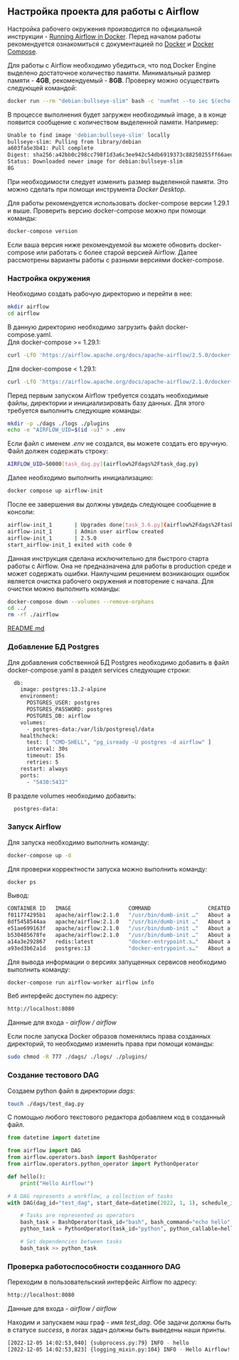 ## Настройка проекта для работы с Airflow
Настройка рабочего окружения производится по официальной инструкции - [Running Airflow in Docker](https://airflow.apache.org/docs/apache-airflow/stable/howto/docker-compose/index.html). Перед началом работы рекомендуется ознакомиться с документацией по [Docker](https://docs.docker.com/get-started/) и [Docker Compose](https://docs.docker.com/get-started/08_using_compose/).

Для работы с Airflow необходимо убедиться, что под Docker Engine выделено достаточное количество памяти. Минимальный размер памяти - **4GB**, рекомендуемый - **8GB**. Проверку можно осуществить следующей командой:
``` bash
docker run --rm "debian:bullseye-slim" bash -c 'numfmt --to iec $(echo $(($(getconf _PHYS_PAGES) * $(getconf PAGE_SIZE))))'
```
В процессе выполнения будет загружен необходимый image, а в конце появится сообщение с количеством выделенной памяти. Например: 
``` bash
Unable to find image 'debian:bullseye-slim' locally
bullseye-slim: Pulling from library/debian
a603fa5e3b41: Pull complete 
Digest: sha256:a42bb0c298cc798f1d3a6c3ee942c54db6919373c88250255ff66aed2fdb7e41
Status: Downloaded newer image for debian:bullseye-slim
8G
```

При необходимости следует изменить размер выделенной памяти. Это можно сделать при помощи инструмента *Docker Desktop*.

Для работы рекомендуется использовать docker-compose версии 1.29.1 и выше. Проверить версию docker-compose можно при помощи команды:
``` bash
docker-compose version
```

Если ваша версия ниже рекомендуемой вы можете обновить docker-compose или работать с более старой версией Airflow. Далее рассмотрены варианты работы с разными версиями docker-compose.

### Настройка окружения

Необходимо создать рабочую директорию и перейти в нее:
``` bash
mkdir airflow
cd airflow
```

В данную директорию необходимо загрузить файл docker-compose.yaml.\
Для docker-compose >= 1.29.1:
``` bash
curl -LfO 'https://airflow.apache.org/docs/apache-airflow/2.5.0/docker-compose.yaml'
```
Для docker-compose < 1.29.1:
``` bash
curl -LfO 'https://airflow.apache.org/docs/apache-airflow/2.1.0/docker-compose.yaml'
```

Перед первым запуском Airflow требуется создать необходимые файлы, директории и инициализировать базу данных. Для этого требуется выполнить следующие команды:
``` bash
mkdir -p ./dags ./logs ./plugins
echo -e "AIRFLOW_UID=$(id -u)" > .env
```
Если файл с именем *.env* не создался, вы можете создать его вручную. Файл должен содержать строку:
``` bash
AIRFLOW_UID=50000[task_dag.py](airflow%2Fdags%2Ftask_dag.py)
```

Далее необходимо выполнить инициализацию:
``` bash
docker compose up airflow-init
```

После ее завершения вы должны увидедь следующее сообщение в консоли:
``` bash
airflow-init_1       | Upgrades done[task_3.6.py](airflow%2Fdags%2Ftask_3.6.py)
airflow-init_1       | Admin user airflow created
airflow-init_1       | 2.5.0
start_airflow-init_1 exited with code 0
```

Данная инструкция сделана исключительно для быстрого старта работы с Airflow. Она не предназначена для работы в production среде и может содержать ошибки. Наилучшим решением возникающих ошибок является очистка рабочего окружения и повторение с начала. Для очистки можно выполнить команды:
``` bash
docker-compose down --volumes --remove-orphans
cd ../
rm -rf ./airflow
```
[README.md](README.md)
### Добавление БД Postgres
Для добавления собственной БД Postgres необходимо добавить в файл docker-compose.yaml в раздел services следующие строки:
``` bash
  db:
    image: postgres:13.2-alpine
    environment:
      POSTGRES_USER: postgres
      POSTGRES_PASSWORD: postgres
      POSTGRES_DB: airflow
    volumes:
      - postgres-data:/var/lib/postgresql/data
    healthcheck:
      test: [ "CMD-SHELL", "pg_isready -U postgres -d airflow" ]
      interval: 30s
      timeout: 15s
      retries: 5
    restart: always
    ports:
      - "5430:5432"
```
В разделе volumes необходимо добавить:
``` bash
  postgres-data:
```

### Запуск Airflow
Для запуска необходимо выполнить команду:
``` bash
docker-compose up -d
```

Для проверки корректности запуска можно выполнить команду:
``` bash
docker ps
```
Вывод:
``` bash
CONTAINER ID   IMAGE                  COMMAND                  CREATED              STATUS                        PORTS                                                 NAMES
f011774295b1   apache/airflow:2.1.0   "/usr/bin/dumb-init …"   About a minute ago   Up About a minute (healthy)   8080/tcp                                              airflow_airflow-worker_1
8df5458544aa   apache/airflow:2.1.0   "/usr/bin/dumb-init …"   About a minute ago   Up About a minute (healthy)   0.0.0.0:5555->5555/tcp, :::5555->5555/tcp, 8080/tcp   airflow_flower_1
e51ae699163f   apache/airflow:2.1.0   "/usr/bin/dumb-init …"   About a minute ago   Up About a minute (healthy)   8080/tcp                                              airflow_airflow-scheduler_1
b530485678fe   apache/airflow:2.1.0   "/usr/bin/dumb-init …"   About a minute ago   Up About a minute (healthy)   0.0.0.0:8080->8080/tcp, :::8080->8080/tcp             airflow_airflow-webserver_1
a14a3e292867   redis:latest           "docker-entrypoint.s…"   About a minute ago   Up About a minute (healthy)   0.0.0.0:6379->6379/tcp, :::6379->6379/tcp             airflow_redis_1
a93ed3b62a1d   postgres:13            "docker-entrypoint.s…"   About a minute ago   Up About a minute (healthy)   5432/tcp                                              airflow_postgres_1
```

Для вывода информации о версиях запущенных сервисов необходимо выполнить команду:
``` bash
docker-compose run airflow-worker airflow info
```

Веб интерфейс доступен по адресу:
``` bash
http://localhost:8080
```
Данные для входа - *airflow / airflow*

Если после запуска Docker образов поменялись права созданных директорий, то необходимо изменить права при помощи команды:
``` bash
sudo chmod -R 777 ./dags/ ./logs/ ./plugins/
```

### Создание тестового DAG

Создаем python файл в директории *dags*:
``` bash
touch ./dags/test_dag.py
```

С помощью любого текстового редактора добавляем код в созданный файл.
``` python
from datetime import datetime

from airflow import DAG
from airflow.operators.bash import BashOperator
from airflow.operators.python_operator import PythonOperator

def hello():
    print("Hello Airflow!")

# A DAG represents a workflow, a collection of tasks
with DAG(dag_id="test_dag", start_date=datetime(2022, 1, 1), schedule_interval="0 0 * * *") as dag:

    # Tasks are represented as operators
    bash_task = BashOperator(task_id="bash", bash_command="echo hello", do_xcom_push=False)
    python_task = PythonOperator(task_id="python", python_callable=hello, do_xcom_push=False)

    # Set dependencies between tasks
    bash_task >> python_task
```

### Проверка работоспособности созданного DAG

Переходим в пользовательский интерфейс Airflow по адресу:
``` bash
http://localhost:8080
```
Данные для входа - *airflow / airflow*

Находим и запускаем наш граф - имя *test_dag*. Обе задачи должны быть в статусе *success*, в логах задач должны быть выведены наши принты.
``` bash
[2022-12-05 14:02:53,040] {subprocess.py:79} INFO - hello
[2022-12-05 14:02:53,823] {logging_mixin.py:104} INFO - Hello Airflow!
```
